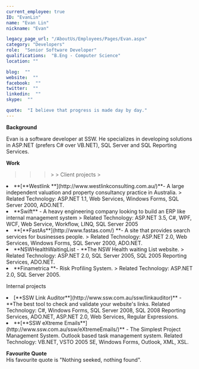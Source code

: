 ```yaml
---
current_employee: true
ID: "EvanLin"
name: "Evan Lin"
nickname: "Evan"

legacy_page_url: "/AboutUs/Employees/Pages/Evan.aspx"
category: "Developers"
role:  "Senior Software Developer"
qualifications:  "B.Eng - Computer Science"
location: ""

blog:  ""
website:  ""
facebook:  ""
twitter:  ""
linkedin:  ""
skype:  ""

quote:  "I believe that progress is made day by day."
---
```


**Background**

Evan is a software developer at SSW. He specializes in developing solutions in ASP.NET (prefers C# over VB.NET), SQL Server and SQL Reporting Services. 

****Work****

> <blockquote dir="ltr" style="margin-right:0px;">
<blockquote dir="ltr" style="margin-right:0px;">
<blockquote dir="ltr" style="margin-right:0px;">
> 
> Client projects
> </blockquote></blockquote></blockquote>
<li>**[**Westlink **](http://www.westlinkconsulting.com.au/)**- A large independent valuation and property consultancy practice in Australia.
> Related Technology: ASP.NET 1.1, Web Services, Windows Forms, SQL Server 2000, ADO.NET.</li>
<li>**Swift** - A heavy engineering company looking to build an ERP like internal management system
> Related Technology: ASP.NET 3.5, C#, WPF, WCF, Web Service, Workflow, LINQ, SQL Server 2005 </li>
<li>**[**FastAs**](http://www.fastas.com/) **- A site that provides search services for businesses people.
> Related Technology: ASP.NET 2.0, Web Services, Windows Forms, SQL Server 2000, ADO.NET.</li>
<li>**NSWHealthWaitingList - **The NSW Health waiting List website.
> Related Technology: ASP.NET 2.0, SQL Server 2005, SQL 2005 Reporting Services, ADO.NET.</li>
<li>**Finametrica **- Risk Profiling System.
> Related Technology: ASP.NET 2.0, SQL Server 2005.</li>

 Internal projects

<li>[**SSW Link Auditor**](http://www.ssw.com.au/ssw/linkauditor)** - **The best tool to check and validate your website's links.  
Related Technology: C#, Windows Forms, SQL Server 2008, SQL 2008 Reporting Services, ADO.NET, ASP.NET 2.0, Web Services, Regular Expressions.</li>
<li>**[**SSW eXtreme Emails**](http://www.ssw.com.au/ssw/eXtremeEmails/)** - The Simplest Project Management System. Outlook based task management system.   
Related Technology: VB.NET, VSTO 2005 SE, Windows Forms, Outlook, XML, XSL. </li>


**Favourite Quote**  
His favourite quote is "Nothing seeked, nothing found".